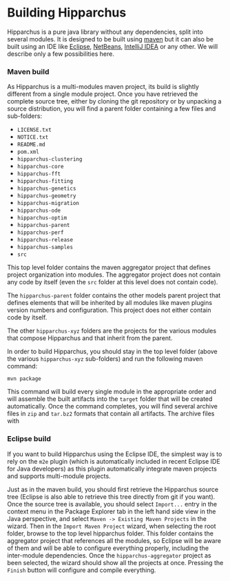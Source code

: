 # Building Hipparchus

Hipparchus is a pure java library without any dependencies,
split into several modules. It is designed to be built using
[maven](https://maven/apache/org/) but it can also be built
using an IDE like [Eclipse](http://www.eclipse.org),
[NetBeans](https://netbeans.org), [IntelliJ IDEA](https://www.jetbrains.com/idea/)
or any other. We will describe only a few possibilities here.

### Maven build

As Hipparchus is a multi-modules maven project, its build
is slightly different from a single module project. Once
you have retrieved the complete source tree, either by
cloning the git repository or by unpacking a source distribution,
you will find a parent folder containing a few files and
sub-folders:

  * `LICENSE.txt`
  * `NOTICE.txt`
  * `README.md`
  * `pom.xml`
  * `hipparchus-clustering`
  * `hipparchus-core`
  * `hipparchus-fft`
  * `hipparchus-fitting`
  * `hipparchus-genetics`
  * `hipparchus-geometry`
  * `hipparchus-migration`
  * `hipparchus-ode`
  * `hipparchus-optim`
  * `hipparchus-parent`
  * `hipparchus-perf`
  * `hipparchus-release`
  * `hipparchus-samples`
  * `src`

This top level folder contains the maven aggregator project that
defines project organization into modules. The aggregator project does
not contain any code by itself (even the `src` folder at this level
does not contain code).

The `hipparchus-parent` folder contains the other models parent
project that defines elements that will be inherited by all modules
like maven plugins version numbers and configuration. This project
does not either contain code by itself.

The other `hipparchus-xyz` folders are the projects for the various
modules that compose Hipparchus and that inherit from the parent.

In order to build Hipparchus, you should stay in the top level folder
(above the various `hipparchus-xyz` sub-folders) and run the following
maven command:

    mvn package

This command will build every single module in the appropriate order
and will assemble the built artifacts into the `target` folder that will
be created automatically. Once the command completes, you will find
several archive files in `zip` and `tar.bz2` formats that contain
all artifacts. The archive files with

### Eclipse build

If you want to build Hipparchus using the Eclipse IDE, the
simplest way is to rely on the `m2e` plugin (which is
automatically included in recent Eclipse IDE for Java
developers) as this plugin automatically integrate
maven projects and supports multi-module projects.

Just as in the maven build, you should first retrieve the Hipparchus
source tree (Eclipse is also able to retrieve this tree directly from
git if you want). Once the source tree is available, you should select
`Import...` entry in the context menu in the Package Explorer tab in
the left hand side view in the Java perspective, and select `Maven ->
Existing Maven Projects` in the wizard. Then in the `Import Maven
Project` wizard, when selecting the root folder, browse to the top
level hipparchus folder. This folder contains the aggregator project
that references all the modules, so Eclipse will be aware of them and
will be able to configure everything properly, including the
inter-module dependencies. Once the `hipparchus-aggregator` project as
been selected, the wizard should show all the projects at
once. Pressing the `Finish` button will configure and compile
everything.
